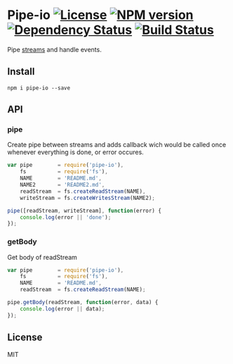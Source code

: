 Pipe-io [![License][LicenseIMGURL]][LicenseURL] [![NPM version][NPMIMGURL]][NPMURL] [![Dependency Status][DependencyStatusIMGURL]][DependencyStatusURL] [![Build Status][BuildStatusIMGURL]][BuildStatusURL]
=========
Pipe [streams](https://github.com/substack/stream-handbook) and handle events.

## Install

```
npm i pipe-io --save
```

## API

### pipe
Create pipe between streams and adds callback wich would 
be called once whenever everything is done, or error occures.

```js
var pipe        = require('pipe-io'),
    fs          = require('fs'),
    NAME        = 'README.md',
    NAME2       = 'README2.md',
    readStream  = fs.createReadStream(NAME),
    writeStream = fs.createWritesStream(NAME2);

pipe([readStream, writeStream], function(error) {
    console.log(error || 'done');
});
```

### getBody
Get body of readStream

```js
var pipe        = require('pipe-io'),
    fs          = require('fs'),
    NAME        = 'README.md',
    readStream  = fs.createReadStream(NAME);

pipe.getBody(readStream, function(error, data) {
    console.log(error || data);
});
```

## License
MIT

[NPMIMGURL]:                https://img.shields.io/npm/v/pipe-io.svg?style=flat
[BuildStatusIMGURL]:        https://img.shields.io/travis/coderaiser/pipe-io/master.svg?style=flat
[DependencyStatusIMGURL]:   https://img.shields.io/gemnasium/coderaiser/pipe-io.svg?style=flat
[LicenseIMGURL]:            https://img.shields.io/badge/license-MIT-317BF9.svg?style=flat
[NPMURL]:                   https://npmjs.org/package/pipe-io "npm"
[BuildStatusURL]:           https://travis-ci.org/coderaiser/pipe-io  "Build Status"
[DependencyStatusURL]:      https://gemnasium.com/coderaiser/pipe-io "Dependency Status"
[LicenseURL]:               https://tldrlegal.com/license/mit-license "MIT License"

